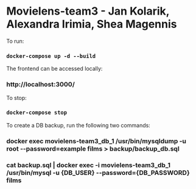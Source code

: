 # Movielens-team3 - Jan Kolarik, Alexandra Irimia, Shea Magennis

To run:
### `docker-compose up -d --build`

The frontend can be accessed locally:
### http://localhost:3000/

To stop:
### `docker-compose stop`

To create a DB backup, run the following two commands:
### docker exec movielens-team3_db_1 /usr/bin/mysqldump -u root --password=example films > backup/backup_db.sql

### cat backup.sql | docker exec -i movielens-team3_db_1 /usr/bin/mysql -u {DB_USER} --password={DB_PASSWORD} films